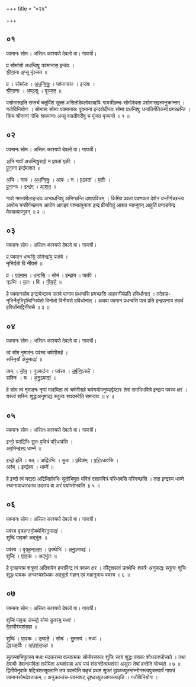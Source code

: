 +++
title = "०२४"

+++


## ०१
पवमानः सोमः। असितः काश्यपो देवलो वा। गायत्री।

प्र सोमा॑सो अधन्विषुः॒ पव॑मानास॒ इन्द॑वः ।  
श्री॒णा॒ना अ॒प्सु मृ॑ञ्जत ॥

प्र । सोमा॑सः । अ॒ध॒न्वि॒षुः॒ । पव॑मानासः । इन्द॑वः ।  
श्री॒णा॒नाः । अ॒प्ऽसु । मृ॒ञ्ज॒त॒ ॥

पसोमासइति सप्तर्चं चतुर्विंशं सूक्तं असितोदेवलोवाऋषिः गायत्रीछन्दः सोमोदेवता प्रसोमासइत्यनुक्रान्तम् । गतोविनियोगः । सोमासः सोमाः पवमानासः पूयमाना इन्दवोदीप्ताः सोमाः प्रधन्विषुः धन्वतिर्गतिकर्मा प्रगच्छन्ति । किंच श्रीणानां गोभिः श्रयमाणाः अप्सु वसतीवरीषु च मूंजत मृज्यन्ते ॥ १ ॥

## ०२
पवमानः सोमः। असितः काश्यपो देवलो वा। गायत्री।

अ॒भि गावो॑ अधन्विषु॒रापो॒ न प्र॒वता॑ य॒तीः ।  
पु॒ना॒ना इन्द्र॑माशत ॥

अ॒भि । गावः॑ । अ॒ध॒न्वि॒षुः॒ । आपः॑ । न । प्र॒ऽवता॑ । य॒तीः ।  
पु॒ना॒नाः । इन्द्र॑म् । आ॒श॒त॒ ॥

गावो गमनशीलाइन्दवः अभ्यधन्विषु अभिग्छन्ति दशापवित्रम् । किमिव प्रवता पवणवता देशेन यन्तीर्गच्छन्त्य आपोच यन्तीर्गच्छन्त्य आपोन आपइव पश्चात्पुनाना इन्द्रं प्रीणयितुं आशत व्याप्नुवन् आहुतिं प्रणाड्येन्द्र मेववाव्याप्नुवन् ॥ २ ॥

## ०३
पवमानः सोमः। असितः काश्यपो देवलो वा। गायत्री।

प्र प॑वमान धन्वसि॒ सोमेन्द्रा॑य॒ पात॑वे ।  
नृभि॑र्य॒तो वि नी॑यसे ॥

प्र । प॒व॒मा॒न॒ । ध॒न्व॒सि॒ । सोम॑ । इन्द्रा॑य । पात॑वे ।  
नृऽभिः॑ । य॒तः । वि । नी॒य॒से॒ ॥

हे पवमानसोम इन्द्रायेन्द्रस्य पातवे पानाय प्रधन्वसि प्रगच्छसि आहवनीयंप्रति हविर्धानात् । तदेवाह-नृभिर्नेतृभिरृत्विग्भिर्यतो विनोतो विनीयसे हविर्धानात् । अथवा पवमान प्रधन्वसि पात्रं प्रति इन्द्रपानाय तदर्थं हविर्धानाद्विनीयसे ॥ ३ ॥

## ०४
पवमानः सोमः। असितः काश्यपो देवलो वा। गायत्री।

त्वं सो॑म नृ॒माद॑नः॒ पव॑स्व चर्षणी॒सहे॑ ।  
सस्नि॒र्यो अ॑नु॒माद्यः॑ ॥

त्वम् । सो॒म॒ । नृ॒ऽमाद॑नः । पव॑स्व । च॒र्ष॒णि॒ऽसहे॑ ।  
सस्निः॑ । यः । अ॒नु॒ऽमाद्यः॑ ॥

हे सोम त्वं नृमादनः नृणां मादयिता त्वं चर्षणीसहे चर्षणयोमनुष्याद्वेष्टारः तेषां समभिभवित्रे इन्द्राय पवस्व क्षर । यस्त्वं सस्निः शुद्धःअनुमाद्यः स्तुत्यः सपवस्वेति समन्वयः ॥ ४ ॥

## ०५
पवमानः सोमः। असितः काश्यपो देवलो वा। गायत्री।

इन्दो॒ यदद्रि॑भिः सु॒तः प॒वित्रं॑ परि॒धाव॑सि ।  
अर॒मिन्द्र॑स्य॒ धाम्ने॑ ॥

इन्दो॒ इति॑ । यत् । अद्रि॑ऽभिः । सु॒तः । प॒वित्र॑म् । प॒रि॒ऽधाव॑सि ।  
अर॑म् । इन्द्र॑स्य । धाम्ने॑ ॥

हे इन्दो त्वं यद्यदा अद्रिभिर्ग्रावभिः सुतोभिषुतः पवित्रं दशापवित्रं परिधावसि परिगच्छसि । तदा इन्द्रस्य धाम्ने स्थानायाधारकाय उदराय वा अरं पर्याप्तोभवसि ॥ ५ ॥

## ०६
पवमानः सोमः। असितः काश्यपो देवलो वा। गायत्री।

पव॑स्व वृत्रहन्तमो॒क्थेभि॑रनु॒माद्यः॑ ।  
शुचिः॑ पाव॒को अद्भु॑तः ॥

पव॑स्व । वृ॒त्र॒ह॒न्ऽत॒म॒ । उ॒क्थेभिः॑ । अ॒नु॒ऽमाद्यः॑ ।  
शुचिः॑ । पा॒व॒कः । अद्भु॑तः ॥

हे वृत्रहन्तम शत्रूणां अतिशयेन हन्तरिन्द्र त्वं पवस्व क्षर । कीदृशस्त्वं उक्थेभिः शस्त्रैः अनुमाद्यः स्तुत्यः शुचिः शुद्धः पावकः अन्यस्यशोधकः अद्भुतो महान् एवं महानुभावः पवस्व ॥ ६ ॥

## ०७
पवमानः सोमः। असितः काश्यपो देवलो वा। गायत्री।

शुचिः॑ पाव॒क उ॑च्यते॒ सोमः॑ सु॒तस्य॒ मध्वः॑ ।  
दे॒वा॒वीर॑घशंस॒हा ॥

शुचिः॑ । पा॒व॒कः । उ॒च्य॒ते॒ । सोमः॑ । सु॒तस्य॑ । मध्वः॑ ।  
दे॒व॒ऽअ॒वीः । अ॒घ॒शं॒स॒ऽहा ॥

सुतस्याभिषुतस्य मध्वः मदकरस्य वल्यात्मकः सोमोरसरूपः शुचिः स्वयं शुद्धः पावकः शोधकश्चोच्यते । तथा देवावीः देवानामविता तर्पयिता अघशंसहा अघं पापं शंसन्तीत्यघशंसा असुराः तेषां हन्तेति चोच्यते ॥ ७ ॥द्वितीयेनुवाके षट्त्रिंशत्सूक्तानि तत्र पवस्वेति षळृचं प्रथमं सूक्तं दृह्ळच्युतनाम्नोगस्त्यपुत्रस्यार्षं गायत्रं पवमानसोमदेवताकम् । अनुक्रान्तंच-पवस्वषट् दृह्ळच्युतआगस्त्यइति । गतोविनियोगः ।